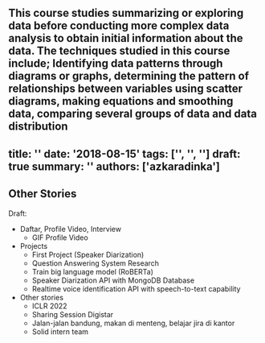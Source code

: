 This course studies summarizing or exploring data before conducting more complex data analysis to obtain initial information about the data. The techniques studied in this course include; Identifying data patterns through diagrams or graphs, determining the pattern of relationships between variables using scatter diagrams, making equations and smoothing data, comparing several groups of data and data distribution
---
title: ''
date: '2018-08-15'
tags: ['', '', '']
draft: true
summary: ''
authors: ['azkaradinka']
---


## Other Stories

Draft:
- Daftar, Profile Video, Interview
	- GIF Profile Video
- Projects
	- First Project (Speaker Diarization)
	- Question Answering System Research
	- Train big language model (RoBERTa)
	- Speaker Diarization API with MongoDB Database
	- Realtime voice identification API with speech-to-text capability
- Other stories
	- ICLR 2022
	- Sharing Session Digistar
	- Jalan-jalan bandung, makan di menteng, belajar jira di kantor
	- Solid intern team